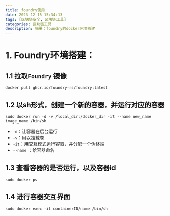 ```yaml
---
title: foundry使用一
date: 2023-12-15 15:34:13
tags: [区块链安全, 区块链工具]
categories: 区块链工具
description: 摘要：foundry的docker环境搭建
---
```


# 1. Foundry环境搭建：

## 1.1 拉取`Foundry` 镜像

```docker
docker pull ghcr.io/foundry-rs/foundry:latest
```

## 1.2 以sh形式，创建一个新的容器，并运行对应的容器

```docker
sudo docker run -d -v /local_dir:/docker_dir -it --name new_name image_name /bin/sh
```

- `-d`：让容器在后台运行
- `-v`：用以挂载卷
- `-it`：用交互模式运行容器，并分配一个伪终端
- `--name` ：给容器命名

## 1.3 查看容器的是否运行，以及容器id

```docker
sudo docker ps
```

## 1.4 进行容器交互界面

```docker
sudo docker exec -it containerID/name /bin/sh
```
